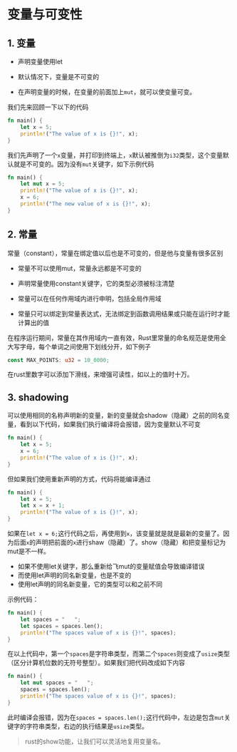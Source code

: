 # 变量与可变性

## 1. 变量

- 声明变量使用let

- 默认情况下，变量是不可变的

- 在声明变量的时候，在变量的前面加上`mut`，就可以使变量可变。

我们先来回顾一下以下的代码

```rust
fn main() {
    let x = 5;
    println!("The value of x is {}!", x);
}
```

我们先声明了一个`x`变量，并打印到终端上，`x`默认被推倒为`i32`类型，这个变量默认就是不可变的。因为没有`mut`关键字，如下示例代码

```rust
fn main() {
    let mut x = 5;
    println!("The value of x is {}!", x);
    x = 6;
    println!("The new value of x is {}!", x);
}
```

## 2. 常量

常量（constant），常量在绑定值以后也是不可变的，但是他与变量有很多区别

- 常量不可以使用mut，常量永远都是不可变的

- 声明常量使用constant关键字，它的类型必须被标注清楚

- 常量可以在任何作用域内进行申明，包括全局作用域

- 常量只可以绑定到常量表达式，无法绑定到函数调用结果或只能在运行时才能计算出的值

在程序运行期间，常量在其作用域内一直有效，Rust里常量的命名规范是使用全大写字母，每个单词之间使用下划线分开，如下例子

```rust
const MAX_POINTS: u32 = 10_0000;
```

在rust里数字可以添加下滑线，来增强可读性，如以上的值时十万。

## 3. shadowing

可以使用相同的名称声明新的变量，新的变量就会shadow（隐藏）之前的同名变量，看到以下代码，如果我们执行编译将会报错，因为变量默认不可变

```rust
fn main() {
    let x = 5;
    x = 6;
    println!("The value of x is {}!", x);
}
```

但如果我们使用重新声明的方式，代码将能编译通过

```rust
fn main() {
    let x = 5;
    let x = x + 1;
    println!("The value of x is {}!", x);
}
```

如果在`let x = 6;`这行代码之后，再使用到`x`，该变量就是就是最新的变量了。因为后面`x`的声明把前面的`x`进行shaw（隐藏）了。show（隐藏）和把变量标记为mut是不一样。

- 如果不使用let关键字，那么重新给飞mut的变量赋值会导致编译错误
- 而使用let声明的同名新变量，也是不变的
- 使用let声明的同名新变量，它的类型可以和之前不同

示例代码：

```rust
fn main() {
    let spaces = "   ";
    let spaces = spaces.len();
    println!("The spaces value of x is {}!", spaces);
}
```

在以上代码中，第一个`spaces`是字符串类型，而第二个`spaces`则变成了`usize`类型（区分计算机位数的无符号整型）。如果我们把代码改成如下内容

```rust
fn main() {
    let mut spaces = "   ";
    spaces = spaces.len();
    println!("The spaces value of x is {}!", spaces);
}
```

此时编译会报错，因为在`spaces = spaces.len();`这行代码中，左边是包含`mut`关键字的字符串类型，右边的执行结果是`usize`类型。

> rust的show功能，让我们可以灵活地复用变量名。

